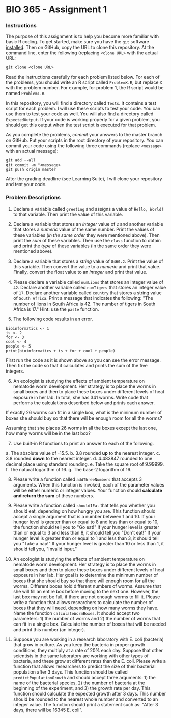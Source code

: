 # BIO 365 - Assignment 1

### Instructions

The purpose of this assignment is to help you become more familiar with basic R coding. To get started, make sure you have the `git` software [installed](https://git-scm.com/downloads). Then on GitHub, copy the URL to clone this repository. At the command line, enter the following (replacing `<clone URL>` with the actual URL:

```
git clone <clone URL>
```

Read the instructions carefully for each problem listed below. For each of the problems, you should write an R script called `ProblemX.R`, but replace `X` with the problem number. For example, for problem 1, the R script would be named `Problem1.R`.

In this repository, you will find a directory called `Tests`. It contains a test script for each problem. I will use these scripts to test your code. You can use them to test your code as well. You will also find a directory called `ExpectedOutput`. If your code is working properly for a given problem, you should get this output when the test script is executed for that problem.

As you complete the problems, *commit* your answers to the master branch on GitHub. Put your scripts in the root directory of your repository. You can commit your code using the following three commands (replace `<message>` with an actual message):

```
git add --all
git commit -m "<message>
git push origin master
```

After the grading deadline (see Learning Suite), I will clone your repository and test your code.

### Problem Descriptions

1. Declare a variable called `greeting` and assigns a value of `Hello, World!` to that variable. Then print the value of this variable.

2. Declare a variable that stores an *integer* value of `2` and another variable that stores a *numeric* value of the same number. Print the values of these variables (*in the same order* they were mentioned above). Then print the *sum* of these variables. Then use the `class` function to obtain and print the *type* of these variables (in the same order they were mentioned above).

3. Declare a variable that stores a *string* value of `8460.2`. Print the value of this variable. Then convert the value to a *numeric* and print that value. Finally, convert the float value to an *integer* and print that value.

4. Please declare a variable called `numLions` that stores an integer value of `42`. Declare another variable called `numTigers` that stores an integer value of `17`. Declare another variable called `country` that stores a string value of `South Africa`. Print a message that indicates the following: "The number of lions in South Africa is 42. The number of tigers in South Africa is 17." Hint: use the `paste` function.

5. The following code results in an error.

```
bioinformatics <- 1
is <- 2
for <- 3
cool <- 4
people <- 5
print(bioinformatics + is + for + cool + people)
```

First run the code as it is shown above so you can see the error message. Then fix the code so that it calculates and prints the sum of the five integers.

6. An ecologist is studying the effects of ambient temperature on nematode worm development. Her strategy is to place the worms in small boxes and then to place these boxes under different levels of heat exposure in her lab. In total, she has 341 worms. Write code that performs the calculations described below and prints each answer.

If exactly 26 worms can fit in a single box, what is the minimum number of boxes she should buy so that there will be enough room for all the worms?

Assuming that she places 26 worms in all the boxes except the last one, how many worms will be in the last box?

7. Use built-in R functions to print an answer to each of the following.

a. The absolute value of -15.5.
b. 3.8 rounded **up** to the nearest integer.
c. 3.8 rounded **down** to the nearest integer.
d. 4.483847 rounded to one decimal place using standard rounding.
e. Take the square root of 9.99999.
f. The natural logarithm of 16.
g. The base-2 logarithm of 16.

8. Please write a function called `addThreeNumbers` that accepts 3 arguments. When this function is invoked, each of the parameter values will be either numeric or integer values. Your function should **calculate and return the sum** of these numbers.

9. Please write a function called `shouldIEat` that tells you whether you should eat, depending on how hungry you are. This function should accept a single argument that is a number between 1 and 10. If your hunger level is greater than or equal to 8 and less than or equal to 10, the function should tell you to "Go eat!" If your hunger level is greater than or equal to 3 and less than 8, it should tell you "Don't eat!" If your hunger level is greater than or equal to 1 and less than 3, it should tell you "Take a nap!" If your hunger level is greater than 10 or less than 1, it should tell you, "Invalid input."

10. An ecologist is studying the effects of ambient temperature on nematode worm development. Her strategy is to place the worms in small boxes and then to place these boxes under different levels of heat exposure in her lab. Her goal is to determine the minimum number of boxes that she should buy so that there will enough room for all the worms. Different boxes hold different numbers of worms. Assume that she will fill an entire box before moving to the next one. However, the last box may not be full, if there are not enough worms to fill it. Please write a function that allows researchers to calculate the number of boxes that they will need, depending on how many worms they have. Name the function `calculateWormBoxes`. It should accept two parameters: 1) the number of worms and 2) the number of worms that can fit in a single box. Calculate the number of boxes that will be needed and print this number (an integer).

11. Suppose you are working in a research laboratory with E. coli (bacteria) that grow in culture. As you keep the bacteria in proper growth conditions, they multiply at a rate of 20% each day. Suppose that other scientists in the same laboratory are working with other types of bacteria, and these grow at different rates than the E. coli. Please write a function that allows researchers to predict the size of their bacterial population after 3 days. This function should be called `predictPopulationGrowth` and should accept three arguments: 1) the name of the bacterial species, 2) the number of bacteria at the beginning of the experiment, and 3) the growth rate per day. This function should calculate the expected growth after 3 days. This number should be rounded to the nearest whole number and converted to an integer value. The function should print a statement such as: "After 3 days, there will be 16345 E. coli".